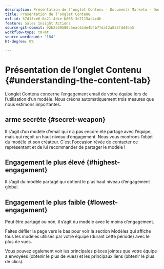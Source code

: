```yaml
---
description: Présentation de l’onglet Contenu - Documents Marketo - Documentation du produit
title: Présentation de l’onglet Contenu
exl-id: 67d13ce6-8a21-4dce-b865-3e7115ac4c4b
feature: Sales Insight Actions
source-git-commit: 02b2e39580c5eac63de4b4b7fdaf2a835fdd4ba5
workflow-type: tm+mt
source-wordcount: '184'
ht-degree: 0%

---
```


# Présentation de l’onglet Contenu {#understanding-the-content-tab}

L’onglet Contenu concerne l’engagement email de votre équipe lors de l’utilisation d’un modèle. Nous créons automatiquement trois mesures que nous estimons importantes.

## arme secrète {#secret-weapon}

Il s’agit d’un modèle d’email qui n’a pas encore été partagé avec l’équipe, mais qui reçoit un haut niveau d’engagement. Nous vous montrons l’objet du modèle et son créateur. C&#39;est l&#39;occasion rêvée de contacter ce représentant et de lui recommander de partager le modèle !

## Engagement le plus élevé {#highest-engagement}

Il s’agit du modèle partagé qui obtient le plus haut niveau d’engagement global.

## Engagement le plus faible {#lowest-engagement}

Peut être partagé ou non, il s’agit du modèle avec le moins d’engagement.

Faites défiler la page vers le bas pour voir la section Modèles qui affiche tous les modèles utilisés par votre équipe (durant cette période) avec le plus de vues.

Vous pouvez également voir les principales pièces jointes que votre équipe a envoyées (obtenir le plus de vues) et les principaux liens (obtenir le plus de clics).
